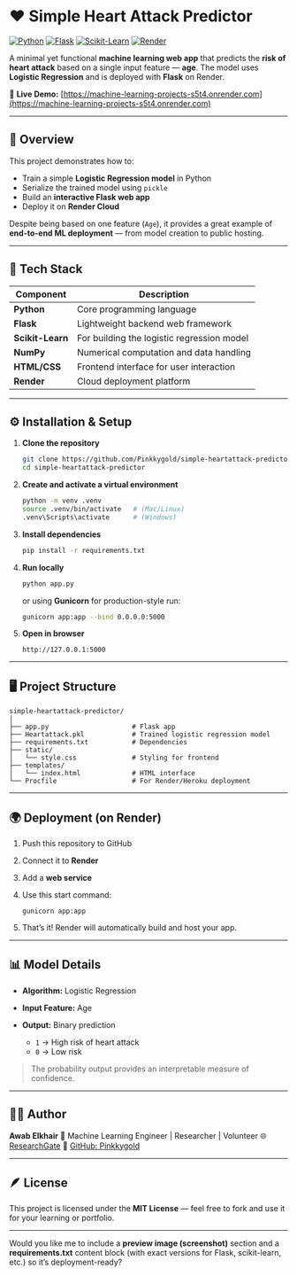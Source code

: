 

# ❤️ Simple Heart Attack Predictor

[![Python](https://img.shields.io/badge/Python-3.9-blue?logo=python)](https://www.python.org/)
[![Flask](https://img.shields.io/badge/Flask-3.1.2-black?logo=flask)](https://flask.palletsprojects.com/)
[![Scikit-Learn](https://img.shields.io/badge/Scikit--Learn-1.5.0-orange?logo=scikit-learn)](https://scikit-learn.org/)
[![Render](https://img.shields.io/badge/Deployed%20on-Render-46E3B7?logo=render)](https://machine-learning-projects-s5t4.onrender.com)

A minimal yet functional **machine learning web app** that predicts the **risk of heart attack** based on a single input feature — **age**.
The model uses **Logistic Regression** and is deployed with **Flask** on Render.

🔗 **Live Demo:** [https://machine-learning-projects-s5t4.onrender.com](https://machine-learning-projects-s5t4.onrender.com)

---

## 🧠 Overview

This project demonstrates how to:

* Train a simple **Logistic Regression model** in Python
* Serialize the trained model using `pickle`
* Build an **interactive Flask web app**
* Deploy it on **Render Cloud**

Despite being based on one feature (`Age`), it provides a great example of **end-to-end ML deployment** — from model creation to public hosting.

---

## 🧩 Tech Stack

| Component        | Description                                |
| ---------------- | ------------------------------------------ |
| **Python**       | Core programming language                  |
| **Flask**        | Lightweight backend web framework          |
| **Scikit-Learn** | For building the logistic regression model |
| **NumPy**        | Numerical computation and data handling    |
| **HTML/CSS**     | Frontend interface for user interaction    |
| **Render**       | Cloud deployment platform                  |

---

## ⚙️ Installation & Setup

1. **Clone the repository**

   ```bash
   git clone https://github.com/Pinkkygold/simple-heartattack-predictor.git
   cd simple-heartattack-predictor
   ```

2. **Create and activate a virtual environment**

   ```bash
   python -m venv .venv
   source .venv/bin/activate   # (Mac/Linux)
   .venv\Scripts\activate      # (Windows)
   ```

3. **Install dependencies**

   ```bash
   pip install -r requirements.txt
   ```

4. **Run locally**

   ```bash
   python app.py
   ```

   or using **Gunicorn** for production-style run:

   ```bash
   gunicorn app:app --bind 0.0.0.0:5000
   ```

5. **Open in browser**

   ```
   http://127.0.0.1:5000
   ```

---

## 🖥️ Project Structure

```
simple-heartattack-predictor/
│
├── app.py                     # Flask app
├── Heartattack.pkl            # Trained logistic regression model
├── requirements.txt           # Dependencies
├── static/
│   └── style.css              # Styling for frontend
├── templates/
│   └── index.html             # HTML interface
└── Procfile                   # For Render/Heroku deployment
```

---

## 🌍 Deployment (on Render)

1. Push this repository to GitHub
2. Connect it to **Render**
3. Add a **web service**
4. Use this start command:

   ```
   gunicorn app:app
   ```
5. That’s it! Render will automatically build and host your app.

---

## 📊 Model Details

* **Algorithm:** Logistic Regression
* **Input Feature:** Age
* **Output:** Binary prediction

  * `1` → High risk of heart attack
  * `0` → Low risk

> The probability output provides an interpretable measure of confidence.

---

## 🧑‍💻 Author

**Awab Elkhair**
📍 Machine Learning Engineer | Researcher | Volunteer
🌐 [ResearchGate](https://www.researchgate.net/profile/Awab-Abdalla)
💼 [GitHub: Pinkkygold](https://github.com/Pinkkygold)

---

## 🪶 License

This project is licensed under the **MIT License** — feel free to fork and use it for your learning or portfolio.

---

Would you like me to include a **preview image (screenshot)** section and a **requirements.txt** content block (with exact versions for Flask, scikit-learn, etc.) so it’s deployment-ready?

